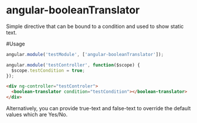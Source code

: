 # angular-booleanTranslator
Simple directive that can be bound to a condition and used to show static text.

#Usage

```javascript
angular.module('testModule', ['angular-booleanTranslator']);

angular.module('testController', function($scope) {
  $scope.testCondition = true;
});
```
```html
<div ng-controller="testControler">
  <boolean-translator condition="testCondition"></boolean-translator>
</div>
```

Alternatively, you can provide true-text and false-text to override the default
values which are Yes/No.
